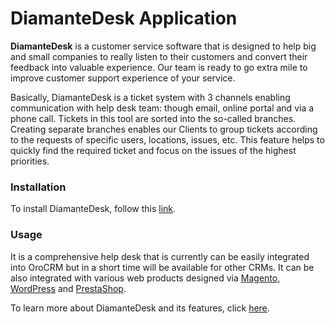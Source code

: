 # DiamanteDesk Application #

**DiamanteDesk** is a customer service software that is designed to help big and small companies to really listen to their customers and convert their feedback into valuable experience. Our team is ready to go extra mile to improve customer support experience of your service.

Basically, DiamanteDesk is a ticket system with 3 channels enabling communication with help desk team: though email, online portal and via a phone call. Tickets in this tool are sorted into the so-called branches. Creating separate branches enables our Clients to group tickets according to the requests of specific users, locations, issues, etc. This feature helps to quickly find the required ticket and focus on the issues of the highest priorities.

### Installation ###

To install DiamanteDesk, follow this [link](http://docs.diamantedesk.com/en/latest/installation-guide/installation/).

### Usage ###

It is a comprehensive help desk that is currently can be easily integrated into OroCRM but in a short time will be available for other CRMs. It can be also integrated with various web products designed via [Magento](http://docs.diamantedesk.com/en/latest/integration/magento/), [WordPress](http://docs.diamantedesk.com/en/latest/integration/wordpress/) and [PrestaShop](http://docs.diamantedesk.com/en/latest/integration/prestashop/).

To learn more about DiamanteDesk and its features, click [here](http://docs.diamantedesk.com/en/latest/).